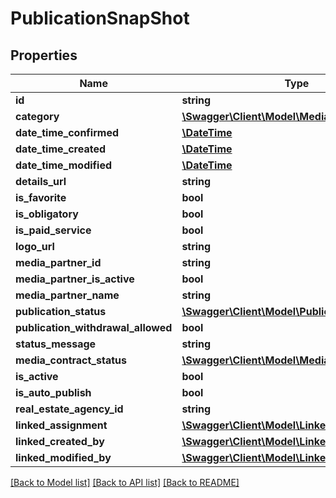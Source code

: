 # PublicationSnapShot

## Properties
Name | Type | Description | Notes
------------ | ------------- | ------------- | -------------
**id** | **string** |  | 
**category** | [**\Swagger\Client\Model\MediaPartnerCategory**](MediaPartnerCategory.md) |  | 
**date_time_confirmed** | [**\DateTime**](\DateTime.md) |  | [optional] 
**date_time_created** | [**\DateTime**](\DateTime.md) |  | [optional] 
**date_time_modified** | [**\DateTime**](\DateTime.md) |  | [optional] 
**details_url** | **string** |  | [optional] 
**is_favorite** | **bool** |  | 
**is_obligatory** | **bool** |  | 
**is_paid_service** | **bool** |  | 
**logo_url** | **string** |  | [optional] 
**media_partner_id** | **string** |  | 
**media_partner_is_active** | **bool** |  | 
**media_partner_name** | **string** |  | [optional] 
**publication_status** | [**\Swagger\Client\Model\PublicationStatus**](PublicationStatus.md) |  | 
**publication_withdrawal_allowed** | **bool** |  | 
**status_message** | **string** |  | [optional] 
**media_contract_status** | [**\Swagger\Client\Model\MediaContractStatus**](MediaContractStatus.md) |  | 
**is_active** | **bool** |  | 
**is_auto_publish** | **bool** |  | 
**real_estate_agency_id** | **string** |  | 
**linked_assignment** | [**\Swagger\Client\Model\LinkedAssignment**](LinkedAssignment.md) |  | [optional] 
**linked_created_by** | [**\Swagger\Client\Model\LinkedEmployee**](LinkedEmployee.md) |  | [optional] 
**linked_modified_by** | [**\Swagger\Client\Model\LinkedEmployee**](LinkedEmployee.md) |  | [optional] 

[[Back to Model list]](../README.md#documentation-for-models) [[Back to API list]](../README.md#documentation-for-api-endpoints) [[Back to README]](../README.md)


